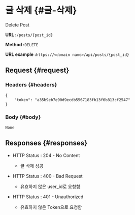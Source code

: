 # 글 삭제 {#글-삭제}

Delete Post

**URL :**`/posts/{post_id}`

**Method :**`DELETE`

**URL example :**`https://<domain name>/api/posts/{post_id}`

## Request {#request}

### Headers {#headers}

```
{
    "token": "a35b9eb7e90d9ecdb5567183fb13f6b813cf2547"
}
```

### Body {#body}

`None`

## Responses {#responses}

* HTTP Status : 204 - No Content

  * 글 삭제 성공

* HTTP Status : 400 - Bad Request

  * 유효하지 않은 user\_id로 요청함

* HTTP Status : 401 - Unauthorized

  * 유효하지 않은 Token으로 요청함



